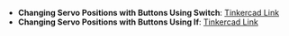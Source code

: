    - **Changing Servo Positions with Buttons Using Switch**: [Tinkercad Link](https://www.tinkercad.com/things/elcy2W4K6rw-arduino101-changing-servo-positions-with-buttons-using-switch?sharecode=-DmXwQE_Pw6Z8nzAJMKSAcyiqcqtzYFYe8fZP6-cOyo)  
   - **Changing Servo Positions with Buttons Using If**: [Tinkercad Link](https://www.tinkercad.com/things/lOEqcnENrtS-arduino101-changing-servo-positions-with-buttons-using-if?sharecode=oGkWbOn1quqvYbAPZNOXUFF2fTZr4QzsRpFaDTLI8PA)  
